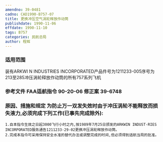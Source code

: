 ```yaml
---
amendno: 39-0481  
cadno: CAD1990-B757-07  
title: 更换冲压空气涡轮释放作动筒  
publishdate: 1990-11-06  
effdate: 1990-11-10  
tags: B757  
categories: 民航总局  
author: 程辉  
---
```

  
### 适用范围  
装有ARKWI N INDUSTRIES INCORPORATED产品件号为1211233-005序号为213至285冲压涡轮释放作动筒的所有757系列飞机  
  
<!--more-->  
### 参考文件    FAA适航指令 90-20-06 修正案 39-6748  
  
### 原因、措施和规定     为防止万一双发失效时由于冲压涡轮不能释放而损失液力,必须完成下列工作(已事先完成除外):  
    1.自本指令生效之日起3000飞行小时之内,按1989年7月25日颁发的ARKWIN INDUST-RIES INCORPORATED服务通告1211233-29-02更换冲压涡轮释放作动筒。  
    2.完成本指令可采用保持安全水准的替代办法或调整完成的时间,但必须得到适航当局的批准。  
  
